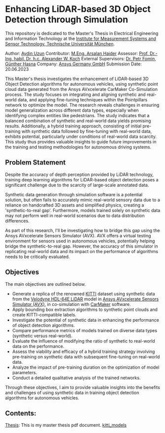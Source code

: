 # Enhancing LiDAR-based 3D Object Detection through Simulation

This repository is dedicated to the Master's Thesis in Electrical Engineering and Information Technology at the [Institute for Measurement Systems and Sensor Technology, Technische Universität München](https://www.ee.cit.tum.de/en/mst/home/).

Author: [Aydin Uzun](https://www.linkedin.com/in/aydin-uzun-19455679/)
Contributor: [M.Eng. Arsalan Haider](https://campus.tum.de/tumonline/visitenkarte.show_vcard?pPersonenId=A0E4CB5D125483F9&pPersonenGruppe=3)
Assessor: [Prof. Dr.-Ing. habil. Dr. h.c. Alexander W. Koch](https://www.ee.cit.tum.de/mst/team/professor-dr-ing-a-w-koch/)
External Supervisors: [Dr. Petr Fomin](https://www.linkedin.com/in/dr-petr-fomin/), [Günther Hasna](https://www.linkedin.com/in/gfphasna/?originalSubdomain=de)
Company: [Ansys Germany GmbH](https://www.linkedin.com/company/ansys-inc/)
Submission Date: 20.06.2023

This Master's thesis investigates the enhancement of LiDAR-based 3D Object Detection algorithms for autonomous vehicles, using synthetic point cloud data generated from the Ansys AVxcelerate CarMaker Co-Simulation process. The study focuses on integrating and aligning synthetic and real-world data, and applying fine-tuning techniques within the Pointpillars network to optimize the model. The research reveals challenges in ensuring model generalization across different data types, especially when identifying complex entities like pedestrians. The study indicates that a balanced combination of synthetic and real-world data yields promising results. Additionally, a hybrid training approach, consisting of initial pre-training with synthetic data followed by fine-tuning with real-world data, exhibits potential, particularly under conditions of real-world data scarcity. This study thus provides valuable insights to guide future improvements in the training and testing methodologies for autonomous driving systems.


## Problem Statement

Despite the accuracy of depth perception provided by LiDAR technology, training deep learning algorithms for LiDAR-based object detection poses a significant challenge due to the scarcity of large-scale annotated data.

Synthetic data generation through simulation software is a potential solution, but often fails to accurately mimic real-world sensory data due to a reliance on handcrafted 3D assets and simplified physics, creating a 'synthetic-to-real gap'. Furthermore, models trained solely on synthetic data may not perform well in real-world scenarios due to data distribution differences.

As part of this research, I'll be investigating how to bridge this gap using the Ansys AVxcelerate Sensors Simulator (AVX). AVX offers a virtual testing environment for sensors used in autonomous vehicles, potentially helping bridge the synthetic-to-real gap. However, the accuracy of this simulator in replicating real-world data and its impact on the performance of algorithms needs to be critically evaluated.

## Objectives

The main objectives are outlined below.

- Generate a replica of the renowned [KITTI](https://www.cvlibs.net/datasets/kitti/) dataset using synthetic data from the [Velodyne HDL-64E LiDAR](https://velodynelidar.com/blog/hdl-64e-lidar-sensor-retires/) model in [Ansys AVxcelerate Sensors Simulator (AVX)](https://www.ansys.com/products/av-simulation/ansys-avxcelerate-sensors), in co-simulation with [CarMaker](https://ipg-automotive.com/en/products-solutions/software/carmaker/) software.
- Apply bounding box extraction algorithms to synthetic point clouds and create KITTI-compatible labels.
- Investigate the potential of synthetic data in enhancing the performance of object detection algorithms.
- Compare performance metrics of models trained on diverse data types (synthetic versus real-world).
- Evaluate the influence of modifying the ratio of synthetic to real-world data on the performance.
- Assess the viability and efficacy of a hybrid training strategy involving pre-training on synthetic data with subsequent fine-tuning on real-world data.
- Analyze the impact of pre-training duration on the optimization of model parameters.
- Conduct a detailed qualitative analysis of the trained networks.

Through these objectives, I aim to provide valuable insights into the benefits and challenges of using synthetic data in training object detection algorithms for autonomous vehicles. 

## Contents:

[Thesis](aydin_uzun_ms_thesis.pdf): This is my master thesis pdf document.
[kitti_models](/kitti_models/)